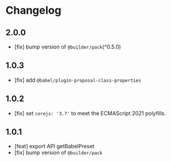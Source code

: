# Changelog

## 2.0.0

- [fix] bump version of `@builder/pack`(^0.5.0)

## 1.0.3

- [fix] add `@babel/plugin-proposal-class-properties`

## 1.0.2

- [fix] set `corejs: '3.7'` to meet the ECMAScript 2021 polyfills.

## 1.0.1

- [feat] export API getBabelPreset
- [fix] bump version of `@builder/pack`